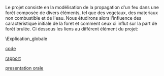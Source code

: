 Le projet consiste en la modélisation de la propagation d'un feu dans une forêt composée de divers éléments, tel que des vegetaux, des materiaux non combustible et de l'eau.
Nous étudirons alors l'influence des caractéristique initiale de la foret et comment ceux ci influt sur la part de forêt brulée.
Ci dessous les liens au différent élément du projet:

\Explication_globale

[code](https://github.com/are2019-l0-a1a2/propagation-feu-de-foret/blob/master/code_clean.ipynb "code")

[rapport](https://github.com/are2019-l0-a1a2/propagation-feu-de-foret/blob/master/rapport%20final%20ARE%20(2).pdf "rapport")

[presentation orale](https://github.com/are2019-l0-a1a2/propagation-feu-de-foret/blob/master/Projet%20ARE.pdf "presentation orale")
